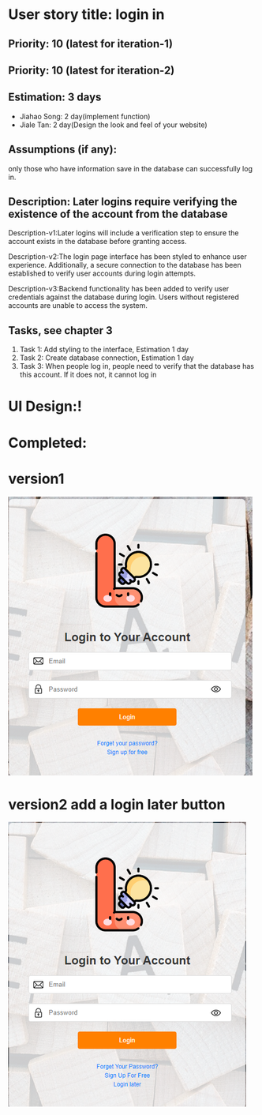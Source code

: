 # User story title: login in
## Priority: 10 (latest for iteration-1)

## Priority: 10 (latest for iteration-2)

## Estimation: 3 days
* Jiahao Song: 2 day(implement function)
* Jiale Tan: 2 day(Design the look and feel of your website)

## Assumptions (if any):
only those who have information save in the database can successfully log in.


## Description: Later logins require verifying the existence of the account from the database
Description-v1:Later logins will include a verification step to ensure the account exists in the database before granting access.

Description-v2:The login page interface has been styled to enhance user experience. Additionally, a secure connection to the database has been established to verify user accounts during login attempts.

Description-v3:Backend functionality has been added to verify user credentials against the database during login. Users without registered accounts are unable to access the system.


## Tasks, see chapter 3
1. Task 1: Add styling to the interface, Estimation 1 day
2. Task 2: Create database connection, Estimation 1 day
3. Task 3: When people log in, people need to verify that the database has this account. If it does not, it cannot log in



# UI Design:!
# Completed:
# version1 
![img_6.png](images/img_6.png)
# version2 add a login later button
![img_10.png](images/img_10.png) 
